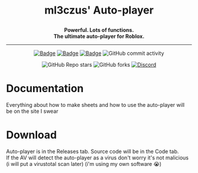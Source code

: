 # <p align='center'>ml3czus' Auto-player</p>

<p align='center'>
  <strong>Powerful. Lots of functions.<br>
  The ultimate auto-player for Roblox.</strong>
</p>

***

<p align='center'>
  <a href='https://github.com/ml3czus/ml3czus-autoplayer/releases/latest'><img alt="Badge" src="https://img.shields.io/github/v/release/ml3czus/ml3czus-autoplayer?include_prereleases&sort=date&display_name=release&label=Latest%20release&color=00bb00"></a>
  <a href='https://github.com/ml3czus/ml3czus-autoplayer/releases/'><img alt="Badge" src="https://img.shields.io/github/downloads/ml3czus/ml3czus-autoplayer/total?label=Download&color=00bb00"></a>
  <a href='https://github.com/ml3czus/ml3czus-autoplayer/issues'><img alt="Badge" src="https://img.shields.io/github/issues-raw/ml3czus/ml3czus-autoplayer?logo=data%3Aimage%2Fsvg%2Bxml%3Bbase64%2CPHN2ZyB4bWxucz0iaHR0cDovL3d3dy53My5vcmcvMjAwMC9zdmciIGZpbGw9IndoaXRlc21va2UiIHZlcnNpb249IjEuMSIgd2lkdGg9IjE2IiBoZWlnaHQ9IjE2IiB2aWV3Qm94PSIwIDAgMTYgMTYiIGNsYXNzPSJvY3RpY29uIG9jdGljb24taXNzdWUtb3BlbmVkIiBhcmlhLWhpZGRlbj0idHJ1ZSI%2BPHBhdGggZD0iTTggOS41YTEuNSAxLjUgMCAxIDAgMC0zIDEuNSAxLjUgMCAwIDAgMCAzWiI%2BPC9wYXRoPjxwYXRoIGQ9Ik04IDBhOCA4IDAgMSAxIDAgMTZBOCA4IDAgMCAxIDggMFpNMS41IDhhNi41IDYuNSAwIDEgMCAxMyAwIDYuNSA2LjUgMCAwIDAtMTMgMFoiPjwvcGF0aD48L3N2Zz4%3D&label=Issues&color=yellow"></a>
  <img alt="GitHub commit activity" src="https://img.shields.io/github/commit-activity/m/ml3czus/ml3czus-autoplayer?label=Commit%20activity">
</p>

<p align='center' style='gap: 3px;'>
  <img alt="GitHub Repo stars" src="https://img.shields.io/github/stars/ml3czus/ml3czus-autoplayer?style=social">
  <img alt="GitHub forks" src="https://img.shields.io/github/forks/ml3czus/ml3czus-autoplayer?style=social">
  <a href='https://discord.com/invite/AJNxrPpcMG/'><img alt="Discord" src="https://img.shields.io/discord/1428688884950372474?style=social&logo=discord&logoColor=black"></a>
</p>

# Documentation

Everything about how to make sheets and how to use the auto-player will be on the site I swear

# Download

<p>Auto-player is in the Releases tab. Source code will be in the Code tab.<br>
If the AV will detect the auto-player as a virus don't worry it's not malicious (i will put a virustotal scan later) (i'm using my own software 😭)</p>
